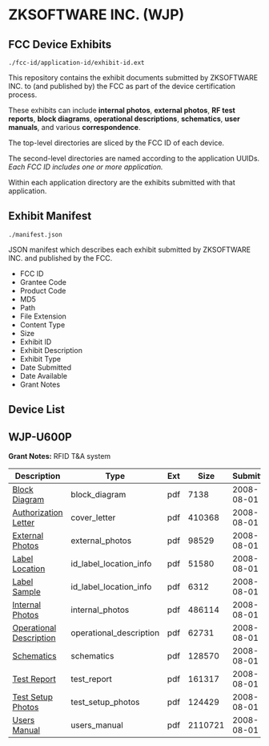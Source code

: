# ZKSOFTWARE INC. (WJP)
## FCC Device Exhibits

```
./fcc-id/application-id/exhibit-id.ext
```

This repository contains the exhibit documents submitted by ZKSOFTWARE INC. to (and published by) the FCC as part of the device certification process.

These exhibits can include **internal photos**, **external photos**, **RF test reports**, **block diagrams**, **operational descriptions**, **schematics**, **user manuals**, and various **correspondence**.

The top-level directories are sliced by the FCC ID of each device.

The second-level directories are named according to the application UUIDs. *Each FCC ID includes one or more application.*

Within each application directory are the exhibits submitted with that application. 

## Exhibit Manifest

```
./manifest.json
```

JSON manifest which describes each exhibit submitted by ZKSOFTWARE INC. and published by the FCC.

- FCC ID
- Grantee Code
- Product Code
- MD5
- Path
- File Extension
- Content Type
- Size
- Exhibit ID
- Exhibit Description
- Exhibit Type
- Date Submitted
- Date Available
- Grant Notes

## Device List
## WJP-U600P
**Grant Notes:** RFID T&A system

| Description | Type | Ext | Size | Submitted | Available |
| ----------- | ---- | --- | ---- | --------- | --------- |
| [Block Diagram](WJP-U600P/6cbdc64e0f4c643a33f9242ad40cda75/979722.pdf) | block_diagram | pdf | 7138 | 2008-08-01 | 2008-08-01 |
| [Authorization Letter](WJP-U600P/6cbdc64e0f4c643a33f9242ad40cda75/979727.pdf) | cover_letter | pdf | 410368 | 2008-08-01 | 2008-08-01 |
| [External Photos](WJP-U600P/6cbdc64e0f4c643a33f9242ad40cda75/979723.pdf) | external_photos | pdf | 98529 | 2008-08-01 | 2008-08-01 |
| [Label Location](WJP-U600P/6cbdc64e0f4c643a33f9242ad40cda75/979724.pdf) | id_label_location_info | pdf | 51580 | 2008-08-01 | 2008-08-01 |
| [Label Sample](WJP-U600P/6cbdc64e0f4c643a33f9242ad40cda75/979725.pdf) | id_label_location_info | pdf | 6312 | 2008-08-01 | 2008-08-01 |
| [Internal Photos](WJP-U600P/6cbdc64e0f4c643a33f9242ad40cda75/979726.pdf) | internal_photos | pdf | 486114 | 2008-08-01 | 2008-08-01 |
| [Operational Description](WJP-U600P/6cbdc64e0f4c643a33f9242ad40cda75/979728.pdf) | operational_description | pdf | 62731 | 2008-08-01 | 2008-08-01 |
| [Schematics](WJP-U600P/6cbdc64e0f4c643a33f9242ad40cda75/979729.pdf) | schematics | pdf | 128570 | 2008-08-01 | 2008-08-01 |
| [Test Report](WJP-U600P/6cbdc64e0f4c643a33f9242ad40cda75/979730.pdf) | test_report | pdf | 161317 | 2008-08-01 | 2008-08-01 |
| [Test Setup Photos](WJP-U600P/6cbdc64e0f4c643a33f9242ad40cda75/979731.pdf) | test_setup_photos | pdf | 124429 | 2008-08-01 | 2008-08-01 |
| [Users Manual](WJP-U600P/6cbdc64e0f4c643a33f9242ad40cda75/979732.pdf) | users_manual | pdf | 2110721 | 2008-08-01 | 2008-08-01 |
